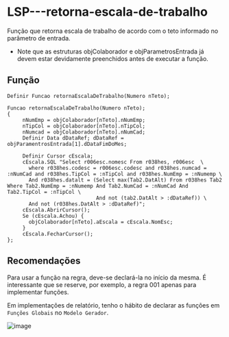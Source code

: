 # LSP---retorna-escala-de-trabalho
Função que retorna escala de trabalho de acordo com o teto informado no parâmetro de entrada.

* Note que as estruturas objColaborador e objParametrosEntrada já devem estar devidamente preenchidos antes de executar a função.

## Função

```
Definir Funcao retornaEscalaDeTrabalho(Numero nTeto);

Funcao retornaEscalaDeTrabalho(Numero nTeto);
{
     nNumEmp = objColaborador[nTeto].nNumEmp;
     nTipCol = objColaborador[nTeto].nTipCol;
     nNumcad = objColaborador[nTeto].nNumCad; 
     Definir Data dDataRef; dDataRef = objParamentrosEntrada[1].dDataFimDoMes;
       
     Definir Cursor cEscala;
     cEscala.SQL "Select r006esc.nomesc From r038hes, r006esc  \
       where r038hes.codesc = r006esc.codesc and r038hes.numcad = :nNumCad and r038hes.TipCol = :nTipCol and r038hes.NumEmp = :nNumemp \ 
       And r038hes.datalt = (Select max(Tab2.DatAlt) From r038hes Tab2 Where Tab2.NumEmp = :nNumemp And Tab2.NumCad = :nNumCad And Tab2.TipCol = :nTipCol \
                             And not (tab2.DatAlt > :dDataRef)) \  
       And not (r038hes.DatAlt > :dDataRef)";  
     cEscala.AbrirCursor();
     Se (cEscala.Achou) {  
       objColaborador[nTeto].aEscala = cEscala.NomEsc; 
     }  
     cEscala.FecharCursor(); 
};
```


## Recomendações
Para usar a função na regra, deve-se declará-la no início da mesma.
É interessante que se reserve, por exemplo, a regra 001 apenas para implementar funções.

Em implementações de relatório, tenho o hábito de declarar as funções em `Funções Globais` no `Modelo Gerador`.

![image](https://github.com/heripedroso/LSP---converte-minutos-em-HH-MI/assets/22459829/fa6ef8f7-399d-4923-9c2e-a814f502bddc)
